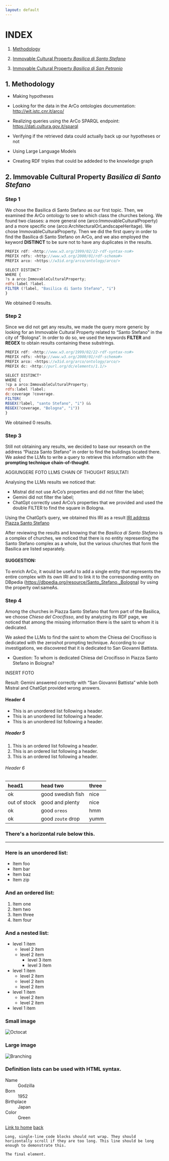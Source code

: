 ```yaml
---
layout: default
---
```


# INDEX

1. [Methodology](#1-methodology)
   
2. [Immovable Cultural Property _Basilica di Santo Stefano_](#2-immovable-cultural-property-basilica-di-santo-stefano)
   
3. [Immovable Cultural Property _Basilica di San Petronio_](#3-immovable-cultural-property-basilica-di-san-petronio)

## 1. Methodology

* Making hypotheses

* Looking for the data in the ArCo ontologies documentation: http://wit.istc.cnr.it/arco/

* Realizing queries using the ArCo SPARQL endpoint: https://dati.cultura.gov.it/sparql

* Verifying if the retrieved data could actually back up our hypotheses or not

* Using Large Language Models 

* Creating RDF triples that could be addeded to the knowledge graph

## 2. Immovable Cultural Property _Basilica di Santo Stefano_

### Step 1

We chose the Basilica di Santo Stefano as our first topic. Then, we examined the ArCo ontology to see to which class the churches belong. We found two classes: a more general one (arco:ImmovableCulturalProperty) and a more specific one (arco:ArchitecturalOrLandscapeHeritage). We chose ImmovableCulturalProperty. Then we did the first query in order to find the Basilica di Santo Stefano on ArCo, and we also employed the keyword **DISTINCT** to be sure not to have any duplicates in the results.

```js
PREFIX rdf: <http://www.w3.org/1999/02/22-rdf-syntax-ns#>
PREFIX rdfs: <http://www.w3.org/2000/01/rdf-schema#>
PREFIX arco: <https://w3id.org/arco/ontology/arco/>

SELECT DISTINCT*
WHERE {
?s a arco:ImmovableCulturalProperty; 
rdfs:label ?label.
FILTER (?label, "Basilica di Santo Stefano", "i") 
}
```
We obtained 0 results.

### Step 2

Since we did not get any results, we made the query more generic by looking for an Immovable Cultural Property related to “Santo Stefano” in the city of “Bologna”. In order to do so, we used the keywords **FILTER** and **REGEX** to obtain results containing these substrings. 

```js
PREFIX rdf: <http://www.w3.org/1999/02/22-rdf-syntax-ns#>
PREFIX rdfs: <http://www.w3.org/2000/01/rdf-schema#>
PREFIX arco: <https://w3id.org/arco/ontology/arco/>
PREFIX dc: <http://purl.org/dc/elements/1.1/>

SELECT DISTINCT*
WHERE {
?cp a arco:ImmovableCulturalProperty;
rdfs:label ?label;
dc:coverage ?coverage.
FILTER(
REGEX(?label, "santo Stefano", "i") &&
REGEX(?coverage, "Bologna", "i"))
}
```
We obtained 0 results.

### Step 3

Still not obtaining any results, we decided to base our research on the address “Piazza Santo Stefano” in order to find the buildings located there. We asked the LLMs to write a query to retrieve this information with the **prompting technique chain-of-thought**. 

AGGIUNGERE FOTO LLMS CHAIN OF THOUGHT RISULTATI

Analysing the LLMs results we noticed that:
* Mistral did not use ArCo’s properties and did not filter the label;
* Gemini did not filter the label;
* ChatGpt correctly used ArCo’s properties that we provided and used the double FILTER to find the square in Bologna.

Using the ChatGpt’s query, we obtained this IRI as a result [IRI address Piazza Santo Stefano](https://w3id.org/arco/resource/Address/4e1342b28cd0daeca522227839eef00c)

After reviewing the results and knowing that the _Basilica di Santo Stefano_ is a complex of churches, we noticed that there is no entity representing the Santo Stefano complex as a whole, but the various churches that form the Basilica are listed separately.

#### SUGGESTION: 

To enrich ArCo, it would be useful to add a single entity that represents the entire complex with its own IRI and to link it to the corresponding entity on DBpedia (https://dbpedia.org/resource/Santo_Stefano,_Bologna) by using the property owl:sameAs.

### Step 4

Among the churches in Piazza Santo Stefano that form part of the Basilica, we choose _Chiesa del Crocifisso_, and by analyzing its RDF page, we noticed that among the missing information there is the saint to whom it is dedicated.

We asked the LLMs to find the saint to whom the Chiesa del Crocifisso is dedicated with the zeroshot prompting technique. According to our investigations, we discovered that it is dedicated to San Giovanni Battista.
* Question: To whom is dedicated Chiesa del Crocifisso in Piazza Santo Stefano in Bologna?

INSERT FOTO

Result: Gemini answered correctly with “San Giovanni Battista” while both Mistral and ChatGpt provided wrong answers.


#### Header 4

*   This is an unordered list following a header.
*   This is an unordered list following a header.
*   This is an unordered list following a header.

##### Header 5

1.  This is an ordered list following a header.
2.  This is an ordered list following a header.
3.  This is an ordered list following a header.

###### Header 6

| head1        | head two          | three |
|:-------------|:------------------|:------|
| ok           | good swedish fish | nice  |
| out of stock | good and plenty   | nice  |
| ok           | good `oreos`      | hmm   |
| ok           | good `zoute` drop | yumm  |

### There's a horizontal rule below this.

* * *

### Here is an unordered list:

*   Item foo
*   Item bar
*   Item baz
*   Item zip

### And an ordered list:

1.  Item one
1.  Item two
1.  Item three
1.  Item four

### And a nested list:

- level 1 item
  - level 2 item
  - level 2 item
    - level 3 item
    - level 3 item
- level 1 item
  - level 2 item
  - level 2 item
  - level 2 item
- level 1 item
  - level 2 item
  - level 2 item
- level 1 item

### Small image

![Octocat](https://github.githubassets.com/images/icons/emoji/octocat.png)

### Large image

![Branching](https://guides.github.com/activities/hello-world/branching.png)


### Definition lists can be used with HTML syntax.

<dl>
<dt>Name</dt>
<dd>Godzilla</dd>
<dt>Born</dt>
<dd>1952</dd>
<dt>Birthplace</dt>
<dd>Japan</dd>
<dt>Color</dt>
<dd>Green</dd>
</dl>

[Link to home](./linktohome.md)
[back](./)
```
Long, single-line code blocks should not wrap. They should horizontally scroll if they are too long. This line should be long enough to demonstrate this.
```

```
The final element.
```
